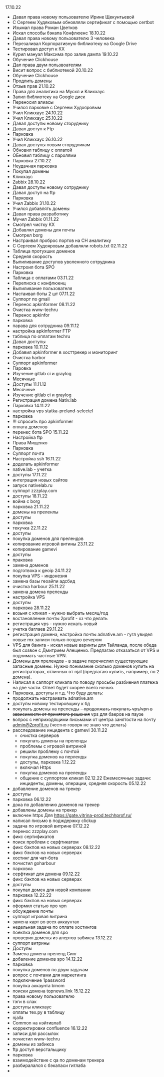 17.10.22
- Давал права новому пользователю Ирине Щекунтьевой
- С Сергеем Худяковым обновляли сертификат с помощью certbot
- Изымал права Роман Цветков
- Искал способы бэкапа Конфлюенс
18.10.22
- Давал права новому пользователю 3 человека
- Перезаливал Корпоративную библиотеку на Google Drive
- Тестировал доступ к КХ
- Курил мануал Максима про залив дампа
19.10.22
- Обучение Clickhouse
- Дал права двум пользвоателям
- Висит вопрос с библиотекой
20.10.22
- Обучение Clickhouse
- Продлить домены
- Отзыв прав
21.10.22
- Права для аналитика на Мускл и Кликхаус
- Залил библиотеку на Google диск
- Переносил алиасы
- Учился парковке с Сергеем Худояровым
- Учил Кликхаус
24.10.22
- Учил Кликхаус
25.10.22
- Давал доступы новому сторуднику
- Давал доступ к Ftp
- Парковка
- Учил Кликхаус
26.10.22
- Давал доступы новым сторудникам
- Обновил таблицу с оплатой
- ОБновил таблицу с паролями
- Парковка
27.10.22
- Неудачная парковка
- Покупал домены
- Кликхаус
- Zabbix
28.10.22
- Давал доступы новому сотруднику
- Давал доступ на ftp
- Парковка
- Учил Zabbix
31.10.22
- Учился добавлять домены
- Давал права разработику
- Мучил Zabbix
01.11.22
- Смотрел чистку КХ 
- Добавлял домены для почты
- Смотрел borg
- Настраивал проброс портов на CH аналитику
- С Сергеем Худояровым добавляли robots.txt 
02.11.22
- Таблица протухших доменов
- Средняя скорость
- Выпиливание доступов уволенного сотрудника
- Настроил бота SPO
- Парковка 
- Таблица с оплатами
03.11.22
- Переписка с конфлюенц
- Выпиливание пользователя
- Настаивал боты 2 шт
07.11.22
- Суппорт по gmail
- Перенос apkinformer
08.11.22
- Очистка www-techru
- Перенос apkinfor  
- парковка
- парава для сотрудника
09.11.12
- настройка apkinformer  FTP 
- таблица по оплатам techru
- Давал доступы
- парковка
10.11.12
- Добавил apkinformer в хосттрекер и мониторинг
- Очистка harbor
- Суппорт apkinformer
- Паровка
- Изучение gitlab ci и graylog
- Месячные
- Доступы
11.11.12
- Месячные
- Изучение gitlab ci и graylog
- Регистрация домена Nativ.lab
- Парковка
14.11.22
- настройка vps statka-preland-selectel
- парковка
- !!! спросить про apkinformer
- оплата доменов
- перенес бота SPO
15.11.22
- Настройка ftp
- Права Мищенко
- Парковка
- Суппорт почта 
- Настройка ssh
16.11.22
- доделать apkinformer
- native.lab - учетка
- доступы 
17.11.22
- интеграция новых сайтов 
- запуск nativelab.ru
- суппорт zzzplay.com
- доступы
18.11.22
- война с borg
- парковка
21.11.22
- домены на преленлы
- доступы
- парковка 
- текучка
22.11.22
- доступы
- покупка доменов для прелендов
- копирование игровой витины
23.11.22
- копирование gamevi
- доступы 
- праковка
- замена доменов
- подготвока к geoip
24.11.22
- покупка VPS - индонезия
- замена базы геоайпи адсбид
- очистка harbour
25.11.22
- замена домена преленды
- настройка VPS
- доступы 
- парковка
28.11.22
- возьня с кликап - нужно выбрать месяц/год
- востановление почты 2profit - хз что делать
- регистрация vps - нужно искать новый
- учетка баглаев
  29.11.22
- регистрация домена, настройка почты adnative.am - гугл увидел новые mx записи только поздно вечером
- VPS для баинга - искал новые варинты для Тайланда, после обеда был созвон с Дмитрием Алещенко. Предлагаю отказаться от VPS и поднимать частные VPN. 
- Домены для прелендов - в задаче перечислил существующие запасные домены. Нужно понимание сколько доменов купить на регистраторах, отличных от njal (предлагаю купить, например, по 2 домена).
- Написал в саппорт кликапа по поводу просьбы разбиения платежа на две части. Ответ будет скорее всего ночью.
- Парковка, доступы и т.д.
Что буду делать:
- продолжать настраивать adnative.am
- доступы новому тестировщику к бд
- покупать домены на преленды
~~- продолжать покупать vps/vpn в зависимости от принятого решения~~ vps для баеров на паузе
- вопрос с неприходящими письмами от центра занятости на почту admin@2profit.ru (честно говоря не знаю что делать)
- расследование инцидента с gamevi
  30.11.22
  - очистка серверов
  - покупать домены на преленды
  - проблемы с игровой витриной
  - решили проблему с почтой
  - покупка доменов на перленды
  - доступы, парковка
  1.12.22
  - включал Https
  - покупка доменов на преленды
  - общение с суппортом кликап
   02.12.22
  Ежемесячные задачи: инциденты, домены, операции, средняя скорость
05.12.22
- добавление доменов на трекер
- доступы 
- парковка
06.12.22
- дока по добавлению доменов на трекер
- добавлены домены на трекер
- включен https Для https://gate.vitrina-prod.techhprof.ru/
- написал письмо в подждержку clickup
- задача по игровой витрине
07.12.22
- перенос zzzplay.com
- фикс сертификатов
- поиск проблем с серфтикатом
- фикс бэкпов на новых серверах
08.12.22
- фикс бэкпов на новых серверах
- хостинг для чат-бота
- почистил goharbour
- парковка 
- серфтикат для домена
09.12.22
- фикс бэкпов на новых серверах
- доступы
- покупал домен для новой компании
- парковка
12.22.22
- фикс бэкпов на новых серверах
- оформил статью про vpn
- обсуждение почты
- суппорт игровая витрина
- замена карт во всех аккаунтах
- недельная задача по оплате хостингов
- поекпка доменов для spo
- проверил домены из алертов забикса
13.12.22
- суппорт витрины
- Доступы 
- Замена домена преленд Синг
- добаление доменов spo
14.12.22
- парковка
- покупка доменов по двум задачам
- вопрос с почтами для маркетинга
- подключение 1password
- покупка аккаунта binom
- поиски домена topnews.link
15.12.22
- права новому пользователю
- тэги в слак
- доступы кликхаус
- оплаты тех.ру в таблицу
- njalla
- Common на нэйтивлаб
- корректировки confluence
16.12.22
- записи для рассылок
- почистил www-techru
- домены из забикса
- ftp доступ верстальщику
- парковка
- взаимодействие с qa по доменам трекера
- разбиралался с бэкапаси гитлаба
- 
